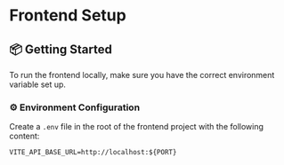 # Frontend Setup

## 📦 Getting Started

To run the frontend locally, make sure you have the correct environment variable set up.

### ⚙️ Environment Configuration

Create a `.env` file in the root of the frontend project with the following content:

```env
VITE_API_BASE_URL=http://localhost:${PORT}
```
